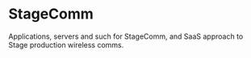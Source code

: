 # StageComm
Applications, servers and such for StageComm, and SaaS approach to Stage production wireless comms. 
